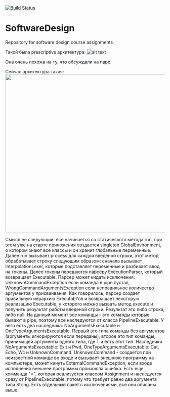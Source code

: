 [![Build Status](https://travis-ci.org/RamSaw/SoftwareDesign.svg?branch=master)](https://travis-ci.org/RamSaw/SoftwareDesign)
# SoftwareDesign
Repository for software design course assignments

Такой была prescriptive архитектура:
![alt text](https://github.com/RamSaw/SoftwareDesign/blob/hw01/PrescriptiveArchitecture.png)

Она очень похожа на ту, что обсуждали на паре.

Сейчас архитектура такая:
<img src="https://github.com/RamSaw/SoftwareDesign/blob/hw01/Architecture.png" width="2500" height="500">

Смысл ее следующий: все начинается со статического метода run, при этом уже на старте приложения создается singleton GlobalEnvironment, о котором знают все классы и он хранит глобальные переменные. Далее run вызывает process для каждой введеной строки, этот метод обрабатывает строку следующим образом: сначала вызывает InterpolationLexer, которые подставляет переменные и разбивает ввод на токены. Далее токены передаются парсеру ExecutionParser, который возвращает Executable. Парсер может кидать исключения: UnknownCommandException если команда в pipe пустая, WrongCommandArgumentsException если неправильное количество аргументов у присваивания. Как говорилось, парсер создает правильную иерархию Executabl'ов и возвращает некоторую реализацию Executable, у которого можно вызвать метод execute и получить результат работы введеной строки. Результат это либо строка, либо null. На данный момент все команды - это команды которые бывают в pipe, поэтому все наследуются от класса PipelineExecutable. У него есть два наследника: NoArgumentsExecutable и OneTypeArgumentsExecutable<T>. Первый это типа команды без аргументов (аргументы игнорируются если переданы), второе это тип команды, принимащей аргументы одного типа, где T и есть этот тип. Наследники NoArgumentsExecutable: Exit и Pwd, OneTypeArgumentsExecutable<T>: Cat, Echo, Wc и UnknownCommand. UnknownCommand - создается при неизвестной команде во входе и вызывает внешнюю программу на компьютере, может кинуть ExternalCommandException, если входе исполнения внешней программы произошла ошибка. Есть еще комманда "=", которая реализуется классом Assignment и наследуется сразу от PipelineExecutable, потому что требует равно два аргумента типа String. Есть отдельный пакет с исключениями, все они описаны выше.
